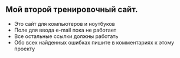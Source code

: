 ## Мой второй тренировочный сайт.

- Это сайт для компьютеров и ноутбуков
- Поле для ввода e-mail пока не работает
- Все остальные ссылки должны работать
- Обо всех найденных ошибках пишите в комментариях к этому проекту
